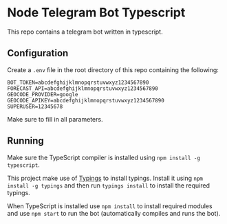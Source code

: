# Node Telegram Bot Typescript

This repo contains a telegram bot written in typescript.

## Configuration

Create a `.env` file in the root directory of this repo containing the following:

```
BOT_TOKEN=abcdefghijklmnopqrstuvwxyz1234567890
FORECAST_API=abcdefghijklmnopqrstuvwxyz1234567890
GEOCODE_PROVIDER=google
GEOCODE_APIKEY=abcdefghijklmnopqrstuvwxyz1234567890
SUPERUSER=12345678
```

Make sure to fill in all parameters.

## Running

Make sure the TypeScript compiler is installed using `npm install -g typescript`.

This project make use of [Typings](https://github.com/typings/typings/) to install typings. Install it using `npm install -g typings` and then run `typings install` to install the required typings.

When TypeScript is installed use `npm install` to install required modules and use `npm start` to run the bot (automatically compiles and runs the bot).

